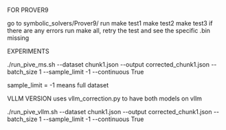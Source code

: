 FOR PROVER9

go to symbolic_solvers/Prover9/
run make test1
    make test2
    make test3
if there are any errors run make all, retry the test and see the specific .bin missing


EXPERIMENTS

./run_pive_ms.sh --dataset chunk1.json --output corrected_chunk1.json --batch_size 1 --sample_limit -1 --continuous True

sample_limit = -1 means full dataset


VLLM VERSION uses vllm_correction.py to have both models on vllm

./run_pive_vllm.sh --dataset chunk1.json --output corrected_chunk1.json --batch_size 1 --sample_limit -1 --continuous True

